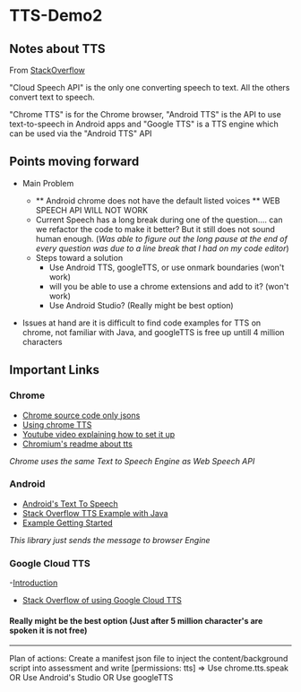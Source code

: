 # TTS-Demo2

## Notes about TTS 
From [StackOverflow](https://stackoverflow.com/questions/40820177/what-is-the-difference-between-chrome-tts-google-tts-cloud-speech-api-and-and)

"Cloud Speech API" is the only one converting speech to text. All the others convert text to speech.

"Chrome TTS" is for the Chrome browser, "Android TTS" is the API to use text-to-speech in Android apps and "Google TTS" is a TTS engine which can be used via the "Android TTS" API


## Points moving forward
- Main Problem 
  - ** Android chrome does not have the default listed voices **
      WEB SPEECH API WILL NOT WORK
  - Current Speech has a long break during one of the question.... can we refactor the code to make it better? But it still does not sound human enough.
  (_Was able to figure out the long pause at the end of every question was due to a line break that I had on my code editor_)
  - Steps toward a solution
    - Use Android TTS, googleTTS, or use onmark boundaries (won't work)
    - will you be able to use a chrome extensions and add to it? (won't work)  
    - Use Android Studio? (Really might be best option) 

- Issues at hand are it is difficult to find code examples for TTS on chrome, not familiar with Java, and googleTTS is free up untill 4 million characters 

## Important Links 

### Chrome

- [Chrome source code only jsons](https://chromium.googlesource.com/chromium/chromium/+/3d79ca55eb86e0f8733585beaece851e961ac769/chrome/common/extensions/api/)
- [Using chrome TTS](https://stackoverflow.com/questions/25641521/using-chrome-text-to-speech-in-a-chrome-extension)
- [Youtube video explaining how to set it up](https://www.youtube.com/watch?v=5KL_ccQwAuo)
- [Chromium's readme about tts](https://chromium.googlesource.com/chromium/src.git/+/refs/heads/lkgr-ios-internal/docs/accessibility/tts.md#text-to-speech-in-chrome-and-chrome-os)

*Chrome uses the same Text to Speech Engine as Web Speech API*

### Android
- [Android's Text To Speech](https://developer.android.com/reference/android/speech/tts/package-summary)
- [Stack Overflow TTS Example with Java](https://stackoverflow.com/questions/3058919/text-to-speechtts-android)
- [Example Getting Started](https://android-developers.googleblog.com/2009/09/introduction-to-text-to-speech-in.html)

*This library just sends the message to browser Engine*

### Google Cloud TTS 
-[Introduction](https://cloud.google.com/text-to-speech)
- [Stack Overflow of using Google Cloud TTS](https://stackoverflow.com/questions/15653145/using-google-text-to-speech-in-javascript)

#### Really might be the best option (Just after 5 million character's are spoken it is not free)
---

Plan of actions: 
Create a manifest json file to inject the content/background script into assessment and write [permissions: tts] => Use chrome.tts.speak
OR
Use Android's Studio
OR 
Use googleTTS
